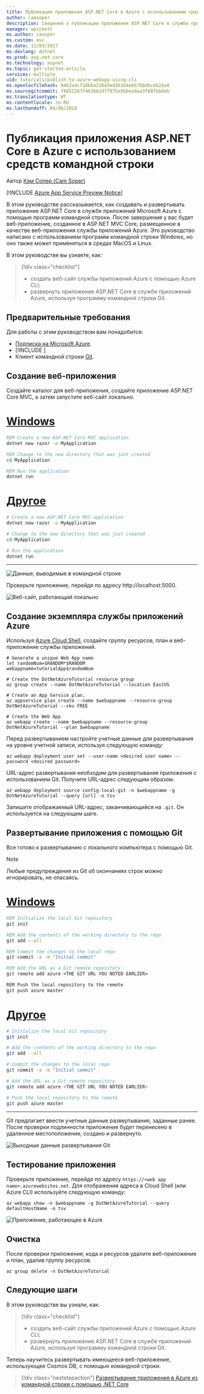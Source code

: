 ```yaml
---
title: Публикация приложения ASP.NET Core в Azure с использованием средств командной строки
author: camsoper
description: Сведения о публикации приложения ASP.NET Core в службе приложений Azure с помощью клиента командной строки Git.
manager: wpickett
ms.author: casoper
ms.custom: mvc
ms.date: 11/03/2017
ms.devlang: dotnet
ms.prod: asp.net-core
ms.technology: aspnet
ms.topic: get-started-article
services: multiple
uid: tutorials/publish-to-azure-webapp-using-cli
ms.openlocfilehash: 0462a4cf18bba23643ed3b1b4e6b76bdbceb24a8
ms.sourcegitcommit: f8852267f463b62d7f975e56bea9aa3f68fbbdeb
ms.translationtype: HT
ms.contentlocale: ru-RU
ms.lasthandoff: 04/06/2018
---
```

# <a name="publish-an-aspnet-core-app-to-azure-with-command-line-tools"></a>Публикация приложения ASP.NET Core в Azure с использованием средств командной строки

Автор [Кэм Сопер (Cam Soper)](https://twitter.com/camsoper)

[!INCLUDE [Azure App Service Preview Notice](../includes/azure-apps-preview-notice.md)]

В этом руководстве рассказывается, как создавать и развертывать приложение ASP.NET Core в службе приложений Microsoft Azure с помощью программ командной строки.  После завершения у вас будет веб-приложение, созданное в ASP.NET MVC Core, размещенное в качестве веб-приложения службы приложений Azure.  Это руководство написано с использованием программ командной строки Windows, но оно также может применяться в средах MacOS и Linux.  

В этом руководстве вы узнаете, как:

> [!div class="checklist"]
> * создать веб-сайт службы приложений Azure с помощью Azure CLI;
> * развернуть приложение ASP.NET Core в службе приложений Azure, используя программу командной строки Git.

## <a name="prerequisites"></a>Предварительные требования

Для работы с этим руководством вам понадобится:

* [Подписка на Microsoft Azure](https://azure.microsoft.com/free/).
* [!INCLUDE [](~/includes/net-core-sdk-download-link.md)]
* Клиент командной строки [Git](https://www.git-scm.com/).

## <a name="create-a-web-application"></a>Создание веб-приложения

Создайте каталог для веб-приложения, создайте приложение ASP.NET Core MVC, а затем запустите веб-сайт локально.

# <a name="windowstabwindows"></a>[Windows](#tab/windows)
```cmd
REM Create a new ASP.NET Core MVC application
dotnet new razor -o MyApplication

REM Change to the new directory that was just created
cd MyApplication

REM Run the application
dotnet run
```

# <a name="othertabother"></a>[Другое](#tab/other)
```bash
# Create a new ASP.NET Core MVC application
dotnet new razor -o MyApplication

# Change to the new directory that was just created
cd MyApplication

# Run the application
dotnet run
```
---

![Данные, выводимые в командной строке](publish-to-azure-webapp-using-cli/_static/new_prj.png)

Проверьте приложение, перейдя по адресу http://localhost:5000.

![Веб-сайт, работающий локально](publish-to-azure-webapp-using-cli/_static/app_test.png)


## <a name="create-the-azure-app-service-instance"></a>Создание экземпляра службы приложений Azure

Используя [Azure Cloud Shell](/azure/cloud-shell/quickstart), создайте группу ресурсов, план и веб-приложение службы приложений.

```azurecli-interactive
# Generate a unique Web App name
let randomNum=$RANDOM*$RANDOM
webappname=tutorialApp$randomNum

# Create the DotNetAzureTutorial resource group
az group create --name DotNetAzureTutorial --location EastUS

# Create an App Service plan.
az appservice plan create --name $webappname --resource-group DotNetAzureTutorial --sku FREE

# Create the Web App
az webapp create --name $webappname --resource-group DotNetAzureTutorial --plan $webappname
```

Перед развертыванием настройте учетные данные для развертывания на уровне учетной записи, используя следующую команду:

```azurecli-interactive
az webapp deployment user set --user-name <desired user name> --password <desired password>
```

URL-адрес развертывания необходим для развертывания приложения с использованием Git.  Получите URL-адрес следующим образом.

```azurecli-interactive
az webapp deployment source config-local-git -n $webappname -g DotNetAzureTutorial --query [url] -o tsv
```
Запишите отображаемый URL-адрес, заканчивающийся на `.git`. Он используется на следующем шаге.

## <a name="deploy-the-application-using-git"></a>Развертывание приложения с помощью Git

Все готово к развертыванию с локального компьютера с помощью Git.

> [!NOTE]
> Любые предупреждения из Git об окончаниях строк можно игнорировать, не опасаясь.

# <a name="windowstabwindows"></a>[Windows](#tab/windows)
```cmd
REM Initialize the local Git repository
git init

REM Add the contents of the working directory to the repo
git add --all

REM Commit the changes to the local repo
git commit -a -m "Initial commit"

REM Add the URL as a Git remote repository
git remote add azure <THE GIT URL YOU NOTED EARLIER>

REM Push the local repository to the remote
git push azure master
```

# <a name="othertabother"></a>[Другое](#tab/other)
```bash
# Initialize the local Git repository
git init

# Add the contents of the working directory to the repo
git add --all

# Commit the changes to the local repo
git commit -a -m "Initial commit"

# Add the URL as a Git remote repository
git remote add azure <THE GIT URL YOU NOTED EARLIER>

# Push the local repository to the remote
git push azure master
```
---

Git предлагает ввести учетные данные развертывания, заданные ранее. После проверки подлинности приложение будет перенесено в удаленное местоположение, создано и развернуто.

![Выходные данные развертывания Git](publish-to-azure-webapp-using-cli/_static/post_deploy.png)

## <a name="test-the-application"></a>Тестирование приложения

Проверьте приложение, перейдя по адресу `https://<web app name>.azurewebsites.net`.  Для отображения адреса в Cloud Shell (или Azure CLI) используйте следующую команду:

```azurecli-interactive
az webapp show -n $webappname -g DotNetAzureTutorial --query defaultHostName -o tsv
```

![Приложение, работающее в Azure](publish-to-azure-webapp-using-cli/_static/app_deployed.png)

## <a name="clean-up"></a>Очистка

После проверки приложения, кода и ресурсов удалите веб-приложение и план, удалив группу ресурсов.

```azurecli-interactive
az group delete -n DotNetAzureTutorial
```

## <a name="next-steps"></a>Следующие шаги

В этом руководстве вы узнали, как:

> [!div class="checklist"]
> * создать веб-сайт службы приложений Azure с помощью Azure CLI;
> * развернуть приложение ASP.NET Core в службе приложений Azure, используя программу командной строки Git.

Теперь научитесь развертывать имеющееся веб-приложение, использующее Cosmos DB, с помощью командной строки.

> [!div class="nextstepaction"]
> [Развертывание приложения в Azure из командной строки с помощью .NET Core](/dotnet/azure/dotnet-quickstart-xplat)
